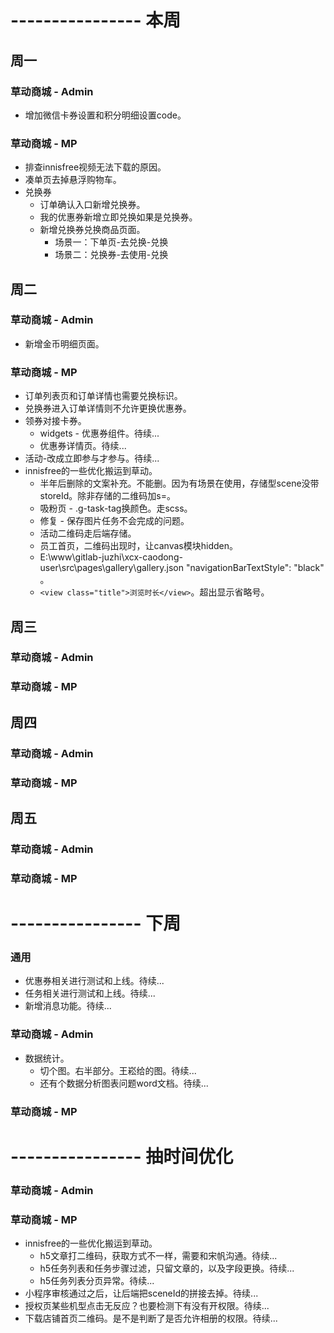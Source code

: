 # ---------------- 本周 

## 周一
### 草动商城 - Admin
* 增加微信卡券设置和积分明细设置code。
### 草动商城 - MP
* 排查innisfree视频无法下载的原因。
* 凑单页去掉悬浮购物车。
* 兑换券
  - 订单确认入口新增兑换券。
  - 我的优惠券新增立即兑换如果是兑换券。
  - 新增兑换券兑换商品页面。
    - 场景一：下单页-去兑换-兑换
    - 场景二：兑换券-去使用-兑换
  
## 周二
### 草动商城 - Admin
* 新增金币明细页面。
### 草动商城 - MP
* 订单列表页和订单详情也需要兑换标识。
* 兑换券进入订单详情则不允许更换优惠券。
* 领券对接卡券。
    - widgets - 优惠券组件。待续...
    - 优惠券详情页。待续...
* 活动-改成立即参与才参与。待续...
* innisfree的一些优化搬运到草动。
  - 半年后删除的文案补充。不能删。因为有场景在使用，存储型scene没带storeId。除非存储的二维码加s=。
  - 吸粉页 - .g-task-tag换颜色。走scss。
  - 修复 - 保存图片任务不会完成的问题。
  - 活动二维码走后端存储。
  - 员工首页，二维码出现时，让canvas模块hidden。
  - E:\www\gitlab-juzhi\xcx-caodong-user\src\pages\gallery\gallery.json  "navigationBarTextStyle": "black" 。
  - `<view class="title">浏览时长</view>`。超出显示省略号。
  
## 周三
### 草动商城 - Admin
### 草动商城 - MP

## 周四
### 草动商城 - Admin
### 草动商城 - MP

## 周五
### 草动商城 - Admin
### 草动商城 - MP

# ---------------- 下周
### 通用
* 优惠券相关进行测试和上线。待续...
* 任务相关进行测试和上线。待续...
* 新增消息功能。待续...
### 草动商城 - Admin
* 数据统计。
  - 切个图。右半部分。王崧给的图。待续...
  - 还有个数据分析图表问题word文档。待续...
### 草动商城 - MP
  
# ---------------- 抽时间优化
### 草动商城 - Admin
### 草动商城 - MP
* innisfree的一些优化搬运到草动。
  - h5文章打二维码，获取方式不一样，需要和宋帆沟通。待续...
  - h5任务列表和任务步骤过滤，只留文章的，以及字段更换。待续...
  - h5任务列表分页异常。待续...
* 小程序审核通过之后，让后端把sceneId的拼接去掉。待续...
* 授权页某些机型点击无反应？也要检测下有没有开权限。待续...
* 下载店铺首页二维码。是不是判断了是否允许相册的权限。待续...
